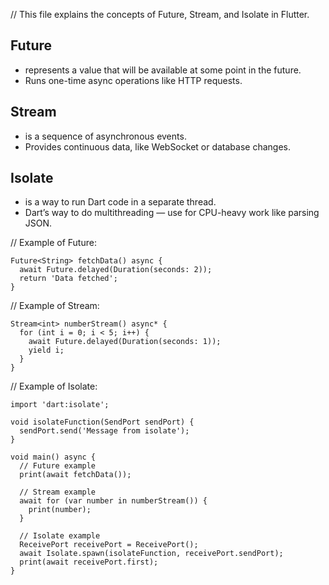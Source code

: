 // This file explains the concepts of Future, Stream, and Isolate in Flutter.

## Future
- represents a value that will be available at some point in the future.
- Runs one-time async operations like HTTP requests.

## Stream
- is a sequence of asynchronous events.
- Provides continuous data, like WebSocket or database changes.

## Isolate
- is a way to run Dart code in a separate thread.
- Dart’s way to do multithreading — use for CPU-heavy work like parsing JSON.

// Example of Future:
```
Future<String> fetchData() async {
  await Future.delayed(Duration(seconds: 2));
  return 'Data fetched';
}
```

// Example of Stream:
```
Stream<int> numberStream() async* {
  for (int i = 0; i < 5; i++) {
    await Future.delayed(Duration(seconds: 1));
    yield i;
  }
}
```

// Example of Isolate:
```
import 'dart:isolate';

void isolateFunction(SendPort sendPort) {
  sendPort.send('Message from isolate');
}
```

```
void main() async {
  // Future example
  print(await fetchData());

  // Stream example
  await for (var number in numberStream()) {
    print(number);
  }

  // Isolate example
  ReceivePort receivePort = ReceivePort();
  await Isolate.spawn(isolateFunction, receivePort.sendPort);
  print(await receivePort.first);
}
```